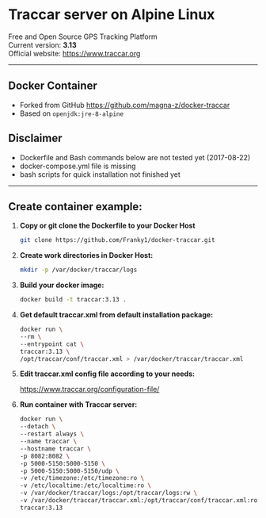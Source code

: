 # Traccar server on Alpine Linux

Free and Open Source GPS Tracking Platform  
Current version: **3.13**  
Official website: https://www.traccar.org  

_____

## Docker Container  

- Forked from GitHub https://github.com/magna-z/docker-traccar  
- Based on `openjdk:jre-8-alpine`

## Disclaimer  

- Dockerfile and Bash commands below are not tested yet (2017-08-22)
- docker-compose.yml file is missing
- bash scripts for quick installation not finished yet

_____

## Create container example:  

1. **Copy or git clone the Dockerfile to your Docker Host**

    ```bash
    git clone https://github.com/Franky1/docker-traccar.git
    ```

2. **Create work directories in Docker Host:**     

    ```bash
    mkdir -p /var/docker/traccar/logs
    ```

3. **Build your docker image:**  

    ```bash
    docker build -t traccar:3.13 .
    ```

4. **Get default traccar.xml from default installation package:**  

    ```bash
    docker run \
    --rm \
    --entrypoint cat \
    traccar:3.13 \
    /opt/traccar/conf/traccar.xml > /var/docker/traccar/traccar.xml
    ```

5. **Edit traccar.xml config file according to your needs:**  

    https://www.traccar.org/configuration-file/

6. **Run container with Traccar server:**

    ```bash
    docker run \
    --detach \
    --restart always \
    --name traccar \
    --hostname traccar \
    -p 8082:8082 \
    -p 5000-5150:5000-5150 \
    -p 5000-5150:5000-5150/udp \
    -v /etc/timezone:/etc/timezone:ro \
    -v /etc/localtime:/etc/localtime:ro \
    -v /var/docker/traccar/logs:/opt/traccar/logs:rw \
    -v /var/docker/traccar/traccar.xml:/opt/traccar/conf/traccar.xml:ro \
    traccar:3.13
    ```
